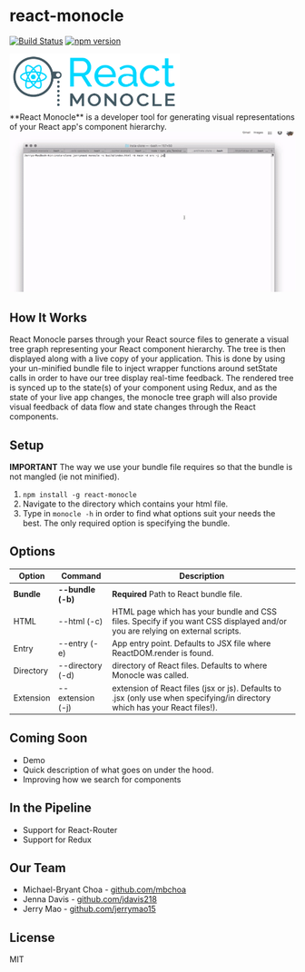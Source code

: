 # react-monocle
[![Build Status](https://travis-ci.org/team-gryff/react-monocle.svg?branch=master)](https://travis-ci.org/team-gryff/react-monocle) [![npm version](https://badge.fury.io/js/react-monocle.svg)](https://badge.fury.io/js/react-monocle)

<img src="react/assets/logo.png" width="300"/>

</br>
**React Monocle** is a developer tool for generating visual representations of your React app's component hierarchy.

</br>
<img src="demo.gif" width="600"/>

## How It Works
React Monocle parses through your React source files to generate a visual tree graph representing your React component hierarchy. 
The tree is then displayed along with a live copy of your application. 
This is done by using your un-minified bundle file to inject wrapper functions around setState calls in order to have our tree display real-time feedback.
The rendered tree is synced up to the state(s) of your component using Redux, and as the state of your live app changes, the monocle tree graph will also provide visual feedback of data flow and state changes through the React components.

## Setup
**IMPORTANT** The way we use your bundle file requires so that the bundle is not mangled (ie not minified).

1. ```npm install -g react-monocle```
2. Navigate to the directory which contains your html file.
3. Type in ```monocle -h``` in order to find what options suit your needs the best. The only required option is specifying the bundle.


## Options

| Option     | Command           | Description                                                                                                                  |
-------------|-------------------|------------------------------------------------------------------------------------------------------------------------------|
| **Bundle** | **--bundle (-b)** | **Required** Path to React bundle file.                                                                                      |
| HTML       | --html (-c)       | HTML page which has your bundle and CSS files. Specify if you want CSS displayed and/or you are relying on external scripts. |
| Entry      | --entry (-e)      | App entry point. Defaults to JSX file where ReactDOM.render is found.                                                        |
| Directory  | --directory (-d)  | directory of React files. Defaults to where Monocle was called.                                                              |
| Extension  | --extension (-j)  | extension of React files (jsx or js). Defaults to .jsx (only use when specifying/in directory which has your React files!).  |


## Coming Soon

* Demo
* Quick description of what goes on under the hood.
* Improving how we search for components

## In the Pipeline

* Support for React-Router
* Support for Redux



## Our Team
* Michael-Bryant Choa - [github.com/mbchoa](https://github.com/mbchoa)
* Jenna Davis - [github.com/jdavis218](https://github.com/jdavis218)
* Jerry Mao - [github.com/jerrymao15](https://github.com/jerrymao15)

## License
MIT

